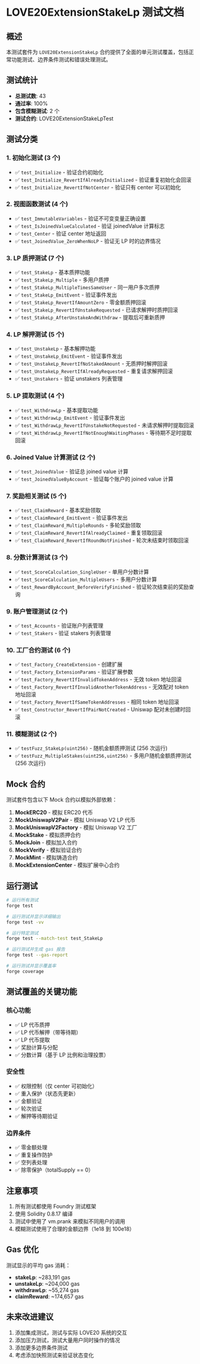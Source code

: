 # LOVE20ExtensionStakeLp 测试文档

## 概述

本测试套件为 `LOVE20ExtensionStakeLp` 合约提供了全面的单元测试覆盖，包括正常功能测试、边界条件测试和错误处理测试。

## 测试统计

- **总测试数**: 43
- **通过率**: 100%
- **包含模糊测试**: 2 个
- **测试合约**: LOVE20ExtensionStakeLpTest

## 测试分类

### 1. 初始化测试 (3 个)

- ✅ `test_Initialize` - 验证合约初始化
- ✅ `test_Initialize_RevertIfAlreadyInitialized` - 验证重复初始化会回滚
- ✅ `test_Initialize_RevertIfNotCenter` - 验证只有 center 可以初始化

### 2. 视图函数测试 (4 个)

- ✅ `test_ImmutableVariables` - 验证不可变变量正确设置
- ✅ `test_IsJoinedValueCalculated` - 验证 joinedValue 计算标志
- ✅ `test_Center` - 验证 center 地址返回
- ✅ `test_JoinedValue_ZeroWhenNoLP` - 验证无 LP 时的边界情况

### 3. LP 质押测试 (7 个)

- ✅ `test_StakeLp` - 基本质押功能
- ✅ `test_StakeLp_Multiple` - 多用户质押
- ✅ `test_StakeLp_MultipleTimesSameUser` - 同一用户多次质押
- ✅ `test_StakeLp_EmitEvent` - 验证事件发出
- ✅ `test_StakeLp_RevertIfAmountZero` - 零金额质押回滚
- ✅ `test_StakeLp_RevertIfUnstakeRequested` - 已请求解押时质押回滚
- ✅ `test_StakeLp_AfterUnstakeAndWithdraw` - 提取后可重新质押

### 4. LP 解押测试 (5 个)

- ✅ `test_UnstakeLp` - 基本解押功能
- ✅ `test_UnstakeLp_EmitEvent` - 验证事件发出
- ✅ `test_UnstakeLp_RevertIfNoStakedAmount` - 无质押时解押回滚
- ✅ `test_UnstakeLp_RevertIfAlreadyRequested` - 重复请求解押回滚
- ✅ `test_Unstakers` - 验证 unstakers 列表管理

### 5. LP 提取测试 (4 个)

- ✅ `test_WithdrawLp` - 基本提取功能
- ✅ `test_WithdrawLp_EmitEvent` - 验证事件发出
- ✅ `test_WithdrawLp_RevertIfUnstakeNotRequested` - 未请求解押时提取回滚
- ✅ `test_WithdrawLp_RevertIfNotEnoughWaitingPhases` - 等待期不足时提取回滚

### 6. Joined Value 计算测试 (2 个)

- ✅ `test_JoinedValue` - 验证总 joined value 计算
- ✅ `test_JoinedValueByAccount` - 验证每个账户的 joined value 计算

### 7. 奖励相关测试 (5 个)

- ✅ `test_ClaimReward` - 基本奖励领取
- ✅ `test_ClaimReward_EmitEvent` - 验证事件发出
- ✅ `test_ClaimReward_MultipleRounds` - 多轮奖励领取
- ✅ `test_ClaimReward_RevertIfAlreadyClaimed` - 重复领取回滚
- ✅ `test_ClaimReward_RevertIfRoundNotFinished` - 轮次未结束时领取回滚

### 8. 分数计算测试 (3 个)

- ✅ `test_ScoreCalculation_SingleUser` - 单用户分数计算
- ✅ `test_ScoreCalculation_MultipleUsers` - 多用户分数计算
- ✅ `test_RewardByAccount_BeforeVerifyFinished` - 验证轮次结束前的奖励查询

### 9. 账户管理测试 (2 个)

- ✅ `test_Accounts` - 验证账户列表管理
- ✅ `test_Stakers` - 验证 stakers 列表管理

### 10. 工厂合约测试 (6 个)

- ✅ `test_Factory_CreateExtension` - 创建扩展
- ✅ `test_Factory_ExtensionParams` - 验证扩展参数
- ✅ `test_Factory_RevertIfInvalidTokenAddress` - 无效 token 地址回滚
- ✅ `test_Factory_RevertIfInvalidAnotherTokenAddress` - 无效配对 token 地址回滚
- ✅ `test_Factory_RevertIfSameTokenAddresses` - 相同 token 地址回滚
- ✅ `test_Constructor_RevertIfPairNotCreated` - Uniswap 配对未创建时回滚

### 11. 模糊测试 (2 个)

- ✅ `testFuzz_StakeLp(uint256)` - 随机金额质押测试 (256 次运行)
- ✅ `testFuzz_MultipleStakes(uint256,uint256)` - 多用户随机金额质押测试 (256 次运行)

## Mock 合约

测试套件包含以下 Mock 合约以模拟外部依赖：

1. **MockERC20** - 模拟 ERC20 代币
2. **MockUniswapV2Pair** - 模拟 Uniswap V2 LP 代币
3. **MockUniswapV2Factory** - 模拟 Uniswap V2 工厂
4. **MockStake** - 模拟质押合约
5. **MockJoin** - 模拟加入合约
6. **MockVerify** - 模拟验证合约
7. **MockMint** - 模拟铸造合约
8. **MockExtensionCenter** - 模拟扩展中心合约

## 运行测试

```bash
# 运行所有测试
forge test

# 运行测试并显示详细输出
forge test -vv

# 运行特定测试
forge test --match-test test_StakeLp

# 运行测试并生成 gas 报告
forge test --gas-report

# 运行测试并显示覆盖率
forge coverage
```

## 测试覆盖的关键功能

### 核心功能

- ✅ LP 代币质押
- ✅ LP 代币解押（带等待期）
- ✅ LP 代币提取
- ✅ 奖励计算与分配
- ✅ 分数计算（基于 LP 比例和治理投票）

### 安全性

- ✅ 权限控制（仅 center 可初始化）
- ✅ 重入保护（状态先更新）
- ✅ 金额验证
- ✅ 轮次验证
- ✅ 解押等待期验证

### 边界条件

- ✅ 零金额处理
- ✅ 重复操作防护
- ✅ 空列表处理
- ✅ 除零保护（totalSupply == 0）

## 注意事项

1. 所有测试都使用 Foundry 测试框架
2. 使用 Solidity 0.8.17 编译
3. 测试中使用了 vm.prank 来模拟不同用户的调用
4. 模糊测试使用了合理的金额边界（1e18 到 100e18）

## Gas 优化

测试显示的平均 gas 消耗：

- **stakeLp**: ~283,191 gas
- **unstakeLp**: ~204,000 gas
- **withdrawLp**: ~55,274 gas
- **claimReward**: ~174,657 gas

## 未来改进建议

1. 添加集成测试，测试与实际 LOVE20 系统的交互
2. 添加压力测试，测试大量用户同时操作的情况
3. 添加更多边界条件测试
4. 考虑添加快照测试来验证状态变化

